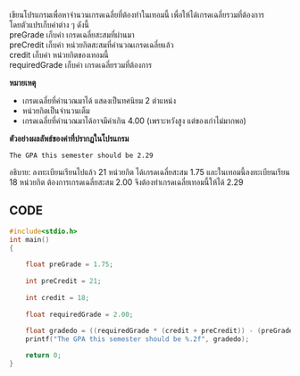 เขียนโปรแกรมเพื่อหาจำนวนเกรดเฉลี่ยที่ต้องทำในเทอมนี้ เพื่อให้ได้เกรดเฉลี่ยรวมที่ต้องการ  
โดยตัวแปรเก็บค่าต่าง ๆ ดังนี้  
preGrade เก็บค่า เกรดเฉลี่ยสะสมที่ผ่านมา  
preCredit เก็บค่า หน่วยกิตสะสมที่คำนวณเกรดเฉลี่ยแล้ว  
credit เก็บค่า หน่วยกิตของเทอมนี้  
requiredGrade เก็บค่า เกรดเฉลี่ยรวมที่ต้องการ  


**หมายเหตุ**
- เกรดเฉลี่ยที่คำนวณมาได้ แสดงเป็นทศนิยม 2 ตำแหน่ง
- หน่วยกิตเป็นจำนวนเต็ม
- เกรดเฉลี่ยที่คำนวณมาได้อาจมีค่าเกิน 4.00 (เพราะหวังสูง แต่ของเก่าไม่มากพอ)  

**ตัวอย่างผลลัพธ์ของค่าที่ปรากฏในโปรแกรม**

```
The GPA this semester should be 2.29
```
อธิบาย: ลงทะเบียนเรียนไปแล้ว 21 หน่วยกิต ได้เกรดเฉลี่ยสะสม 1.75 และในเทอมนี้ลงทะเบียนเรียน 18 หน่วยกิต ต้องการเกรดเฉลี่ยสะสม 2.00 จึงต้องทำเกรดเฉลี่ยเทอมนี้ให้ได้ 2.29
## CODE
```c
#include<stdio.h>
int main()
{
    
    float preGrade = 1.75;
    
    int preCredit = 21;
    
    int credit = 18;
    
    float requiredGrade = 2.00;
    
    float gradedo = ((requiredGrade * (credit + preCredit)) - (preGrade * preCredit)) / credit;
    printf("The GPA this semester should be %.2f", gradedo);

    return 0;
}
```